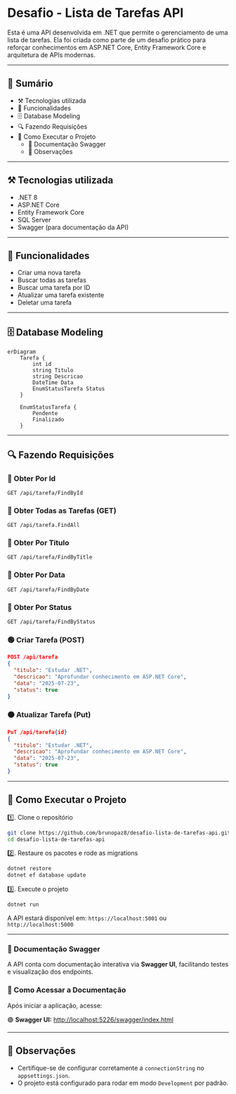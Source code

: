 # Desafio - Lista de Tarefas API

Esta é uma API desenvolvida em .NET que permite o gerenciamento de uma lista de tarefas. Ela foi criada como parte de um desafio prático para reforçar conhecimentos em ASP.NET Core, Entity Framework Core e arquitetura de APIs modernas.

---

## 📂 Sumário

- ⚒️ Tecnologias utilizada
- 🔧 Funcionalidades
- 🗄️ Database Modeling
- 🔍 Fazendo Requisições
- 🚀 Como Executar o Projeto
    - 📗 Documentação Swagger
    - 🚫 Observações
  
---

## ⚒️ Tecnologias utilizada

* .NET 8
* ASP.NET Core
* Entity Framework Core
* SQL Server 
* Swagger (para documentação da API)

---

## 🔧 Funcionalidades

* Criar uma nova tarefa
* Buscar todas as tarefas
* Buscar uma tarefa por ID
* Atualizar uma tarefa existente
* Deletar uma tarefa

---

## 🗄️ Database Modeling

```mermaid
erDiagram
    Tarefa {
        int id
        string Titulo
        string Descricao
        DateTime Data
        EnumStatusTarefa Status
    }

    EnumStatusTarefa {
        Pendente
        Finalizado
    }
```

---

## 🔍 Fazendo Requisições 

### 🔵 Obter Por Id

```
GET /api/tarefa/FindById
```
### 🔵 Obter Todas as Tarefas (GET)

```
GET /api/tarefa.FindAll
```
### 🔵 Obter Por Titulo

```
GET /api/tarefa/FindByTitle
```
### 🔵 Obter Por Data

```
GET /api/tarefa/FindByDate
```
### 🔵 Obter Por Status

```
GET /api/tarefa/FindByStatus
```
### 🟢 Criar Tarefa (POST)

```json
POST /api/tarefa
{
  "titulo": "Estudar .NET",
  "descricao": "Aprofundar conhecimento em ASP.NET Core",
  "data": "2025-07-23",
  "status": true
}
```
### 🟠 Atualizar Tarefa (Put)

```json
PuT /api/tarefa{id}
{
  "titulo": "Estudar .NET",
  "descricao": "Aprofundar conhecimento em ASP.NET Core",
  "data": "2025-07-23",
  "status": true
}
```

---

## 🚀 Como Executar o Projeto

1️⃣. Clone o repositório

```bash
git clone https://github.com/brunopaz8/desafio-lista-de-tarefas-api.git
cd desafio-lista-de-tarefas-api
```

2️⃣. Restaure os pacotes e rode as migrations

```bash
dotnet restore
dotnet ef database update
```

3️⃣. Execute o projeto

```bash
dotnet run
```

A API estará disponível em: `https://localhost:5001` ou `http://localhost:5000`

---

### 📗 Documentação **Swagger**
A API conta com documentação interativa via **Swagger UI**, facilitando testes e visualização dos endpoints.

### 🔗 Como Acessar a Documentação
Após iniciar a aplicação, acesse:

🟣 **Swagger UI:** [http://localhost:5226/swagger/index.html](http://localhost:5226/swagger/index.html)

---

## 🚫 Observações

* Certifique-se de configurar corretamente a `connectionString` no `appsettings.json`.
* O projeto está configurado para rodar em modo `Development` por padrão.




